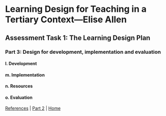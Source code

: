 # Learning Design for Teaching in a Tertiary Context—Elise Allen
## Assessment Task 1: The Learning Design Plan

### Part 3: Design for development, implementation and evaluation

#### l. Development

#### m. Implementation

#### n. Resources

#### o. Evaluation

[References](ref.md) | [Part 2](learning-design-plan-2.html) | [Home](READEME.html)